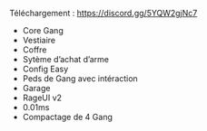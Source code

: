 Téléchargement : https://discord.gg/5YQW2gjNc7

- Core Gang 
- Vestiaire
- Coffre
- Sytème d’achat d’arme
- Config Easy
- Peds de Gang avec intéraction
- Garage
- RageUI v2
- 0.01ms
- Compactage de 4 Gang
